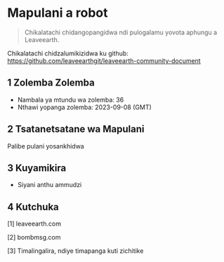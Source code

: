 # Mapulani a robot

>Chikalatachi chidangopangidwa ndi pulogalamu yovota aphungu a Leaveearth.

Chikalatachi chidzalumikizidwa ku github: https://github.com/leaveearthgit/leaveearth-community-document

## 1 Zolemba Zolemba

- Nambala ya mtundu wa zolemba: 36
- Nthawi yopanga zolemba: 2023-09-08 (GMT)

## 2 Tsatanetsatane wa Mapulani

Palibe pulani yosankhidwa

## 3 Kuyamikira
* Siyani anthu ammudzi

## 4 Kutchuka
[1] leaveearth.com

[2] bombmsg.com

[3] Timalingalira, ndiye timapanga kuti zichitike